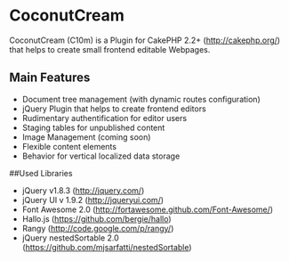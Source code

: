 CoconutCream
============

CoconutCream (C10m) is a Plugin for CakePHP 2.2+ (http://cakephp.org/) that helps to create small frontend editable Webpages.

## Main Features
* Document tree management (with dynamic routes configuration)
* jQuery Plugin that helps to create frontend editors
* Rudimentary authentification for editor users
* Staging tables for unpublished content
* Image Management (coming soon)
* Flexible content elements
* Behavior for vertical localized data storage

##Used Libraries
* jQuery v1.8.3 (http://jquery.com/)
* jQuery UI v 1.9.2 (http://jqueryui.com/)
* Font Awesome 2.0 (http://fortawesome.github.com/Font-Awesome/)
* Hallo.js (https://github.com/bergie/hallo)
* Rangy (http://code.google.com/p/rangy/)
* jQuery nestedSortable 2.0 (https://github.com/mjsarfatti/nestedSortable)